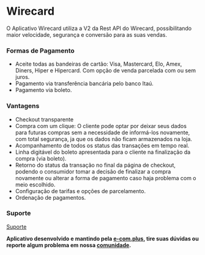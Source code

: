 # Wirecard
O Aplicativo Wirecard utiliza a V2 da Rest API do Wirecard, possíbilitando maior velocidade, segurança e conversão para as suas vendas. 

### Formas de Pagamento

- Aceite todas as bandeiras de cartão: Visa, Mastercard, Elo, Amex, Diners, Hiper e Hipercard. Com opção de venda parcelada com ou sem juros.
- Pagamento via transferência bancária pelo banco Itaú.
- Pagamento via boleto.

### Vantagens

- Checkout transparente
- Compra com um clique: O cliente pode optar por deixar seus dados para futuras compras sem a necessidade de informá-los novamente, com total segurança, ja que os dados não ficam armazenados na loja.
- Acompanhamento de todos os status das transações em tempo real.
- Linha digitável do boleto apresentada para o cliente na finalização da compra (via boleto).
- Retorno do status da transação no final da página de checkout, podendo o consumidor tomar a decisão de finalizar a compra novamente ou alterar a forma de pagamento caso haja problema com o meio escolhido.
- Configuração de tarifas e opções de parcelamento.
- Ordenação de pagamentos.

### Suporte
[Suporte](https://github.com/ecomclub/app-wirecard/issues)

**Aplicativo desenvolvido e mantindo pela [e-com.plus](https://e-com.plus), tire suas dúvidas ou reporte algum problema em nossa [comunidade](https://community.e-com.plus/).**